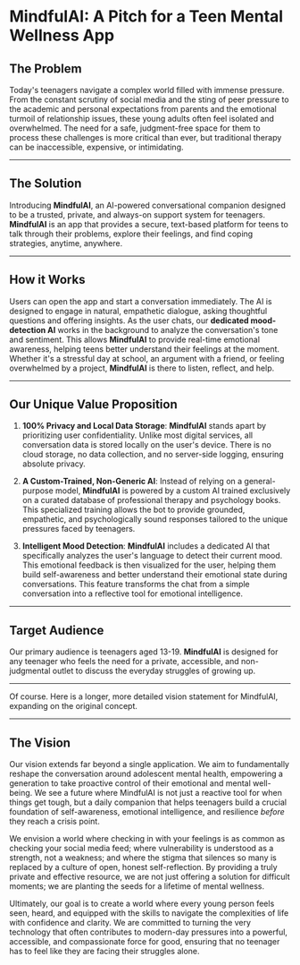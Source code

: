 # MindfulAI: A Pitch for a Teen Mental Wellness App

## The Problem
Today's teenagers navigate a complex world filled with immense pressure. From the constant scrutiny of social media and the sting of peer pressure to the academic and personal expectations from parents and the emotional turmoil of relationship issues, these young adults often feel isolated and overwhelmed. The need for a safe, judgment-free space for them to process these challenges is more critical than ever, but traditional therapy can be inaccessible, expensive, or intimidating.

---

## The Solution
Introducing **MindfulAI**, an AI-powered conversational companion designed to be a trusted, private, and always-on support system for teenagers. **MindfulAI** is an app that provides a secure, text-based platform for teens to talk through their problems, explore their feelings, and find coping strategies, anytime, anywhere.

---

## How it Works
Users can open the app and start a conversation immediately. The AI is designed to engage in natural, empathetic dialogue, asking thoughtful questions and offering insights. As the user chats, our **dedicated mood-detection AI** works in the background to analyze the conversation's tone and sentiment. This allows **MindfulAI** to provide real-time emotional awareness, helping teens better understand their feelings at the moment. Whether it's a stressful day at school, an argument with a friend, or feeling overwhelmed by a project, **MindfulAI** is there to listen, reflect, and help.

---

## Our Unique Value Proposition

1.  **100% Privacy and Local Data Storage**: **MindfulAI** stands apart by prioritizing user confidentiality. Unlike most digital services, all conversation data is stored locally on the user's device. There is no cloud storage, no data collection, and no server-side logging, ensuring absolute privacy.

2.  **A Custom-Trained, Non-Generic AI**: Instead of relying on a general-purpose model, **MindfulAI** is powered by a custom AI trained exclusively on a curated database of professional therapy and psychology books. This specialized training allows the bot to provide grounded, empathetic, and psychologically sound responses tailored to the unique pressures faced by teenagers.

3.  **Intelligent Mood Detection**: **MindfulAI** includes a dedicated AI that specifically analyzes the user's language to detect their current mood. This emotional feedback is then visualized for the user, helping them build self-awareness and better understand their emotional state during conversations. This feature transforms the chat from a simple conversation into a reflective tool for emotional intelligence.

---

## Target Audience
Our primary audience is teenagers aged 13-19. **MindfulAI** is designed for any teenager who feels the need for a private, accessible, and non-judgmental outlet to discuss the everyday struggles of growing up.

---

Of course. Here is a longer, more detailed vision statement for MindfulAI, expanding on the original concept.

---

## The Vision

Our vision extends far beyond a single application. We aim to fundamentally reshape the conversation around adolescent mental health, empowering a generation to take proactive control of their emotional and mental well-being. We see a future where MindfulAI is not just a reactive tool for when things get tough, but a daily companion that helps teenagers build a crucial foundation of self-awareness, emotional intelligence, and resilience *before* they reach a crisis point.

We envision a world where checking in with your feelings is as common as checking your social media feed; where vulnerability is understood as a strength, not a weakness; and where the stigma that silences so many is replaced by a culture of open, honest self-reflection. By providing a truly private and effective resource, we are not just offering a solution for difficult moments; we are planting the seeds for a lifetime of mental wellness.

Ultimately, our goal is to create a world where every young person feels seen, heard, and equipped with the skills to navigate the complexities of life with confidence and clarity. We are committed to turning the very technology that often contributes to modern-day pressures into a powerful, accessible, and compassionate force for good, ensuring that no teenager has to feel like they are facing their struggles alone.